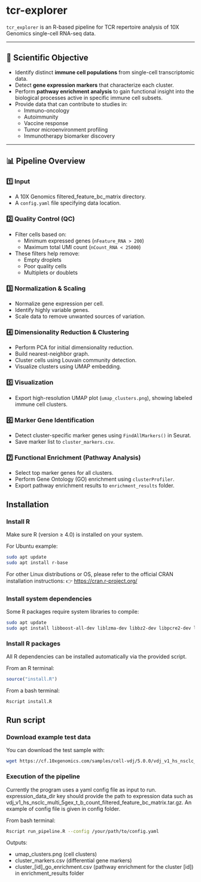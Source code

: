 # tcr-explorer

`tcr_explorer` is an R-based pipeline for TCR repertoire analysis of 10X Genomics single-cell RNA-seq data.

---

## 🧪 Scientific Objective

- Identify distinct **immune cell populations** from single-cell transcriptomic data.
- Detect **gene expression markers** that characterize each cluster.
- Perform **pathway enrichment analysis** to gain functional insight into the biological processes active in specific immune cell subsets.
- Provide data that can contribute to studies in:
  - Immuno-oncology
  - Autoimmunity
  - Vaccine response
  - Tumor microenvironment profiling
  - Immunotherapy biomarker discovery

---

## 📊 Pipeline Overview

### 1️⃣ Input

- A 10X Genomics filtered_feature_bc_matrix directory.
- A `config.yaml` file specifying data location.

### 2️⃣ Quality Control (QC)

- Filter cells based on:
  - Minimum expressed genes (`nFeature_RNA > 200`)
  - Maximum total UMI count (`nCount_RNA < 25000`)
- These filters help remove:
  - Empty droplets
  - Poor quality cells
  - Multiplets or doublets

### 3️⃣ Normalization & Scaling

- Normalize gene expression per cell.
- Identify highly variable genes.
- Scale data to remove unwanted sources of variation.

### 4️⃣ Dimensionality Reduction & Clustering

- Perform PCA for initial dimensionality reduction.
- Build nearest-neighbor graph.
- Cluster cells using Louvain community detection.
- Visualize clusters using UMAP embedding.

### 5️⃣ Visualization

- Export high-resolution UMAP plot (`umap_clusters.png`), showing labeled immune cell clusters.

### 6️⃣ Marker Gene Identification

- Detect cluster-specific marker genes using `FindAllMarkers()` in Seurat.
- Save marker list to `cluster_markers.csv`.

### 7️⃣ Functional Enrichment (Pathway Analysis)

- Select top marker genes for all clusters.
- Perform Gene Ontology (GO) enrichment using `clusterProfiler`.
- Export pathway enrichment results to `enrichment_results` folder.

## Installation

### Install R

Make sure R (version ≥ 4.0) is installed on your system.

For Ubuntu example:

```bash
sudo apt update
sudo apt install r-base
```

For other Linux distributions or OS, please refer to the official CRAN installation instructions:
👉 https://cran.r-project.org/

### Install system dependencies

Some R packages require system libraries to compile:

```bash
sudo apt update
sudo apt install libboost-all-dev liblzma-dev libbz2-dev libpcre2-dev libcurl4-openssl-dev libxml2-dev libssl-dev libharfbuzz-dev libfribidi-dev libfontconfig1-dev libfreetype6-dev libpng-dev libtiff5-dev libjpeg-dev build-essential libgit2-dev
```

### Install R packages

All R dependencies can be installed automatically via the provided script.

From an R terminal:

```R
source("install.R")
```

From a bash terminal:

```bash
Rscript install.R
```

## Run script

### Download example test data

You can download the test sample with:

```bash
wget https://cf.10xgenomics.com/samples/cell-vdj/5.0.0/vdj_v1_hs_nsclc_multi_5gex_t_b/vdj_v1_hs_nsclc_multi_5gex_t_b_count_filtered_feature_bc_matrix.tar.gz
```

### Execution of the pipeline

Currently the program uses a yaml config file as input to run.
expression_data_dir key should provide the path to expression data such as vdj_v1_hs_nsclc_multi_5gex_t_b_count_filtered_feature_bc_matrix.tar.gz. An example of config file is given in config folder.

From bash terminal:

```bash
Rscript run_pipeline.R --config /your/path/to/config.yaml
```

Outputs:

- umap_clusters.png (cell clusters)
- cluster_markers.csv (differential gene markers)
- cluster_[id]_go_enrichment.csv (pathway enrichment for the cluster [id]) in enrichment_results folder